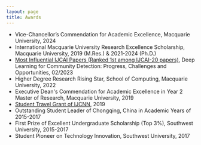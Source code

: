 ```yaml
---
layout: page
title: Awards
---
```


* Vice-Chancellor’s Commendation for Academic Excellence, Macquarie University, 2024
* International Macquarie University Research Excellence Scholarship, Macquarie University, 2019 (M.Res.) & 2021-2024 (Ph.D.)
* [Most Influential IJCAI Papers (Ranked 1st among IJCAI-20 papers)](https://www.paperdigest.org/2023/01/most-influential-ijcai-papers-2023-01/), Deep Learning for Community Detection: Progress, Challenges and Opportunities, 02/2023
* Higher Degree Research Rising Star, School of Computing, Macquarie University, 2022
* Executive Dean's Commendation for Academic Excellence in Year 2 Master of Research, Macquarie University, 2019
* [Student Travel Grant of IJCNN](https://drive.google.com/file/d/1AosAMwaC7bdFZpU0unK19EThj6v3yZ39/view?usp=sharing), 2019
* Outstanding Student Leader of Chongqing, China in Academic Years of 2015-2017
* First Prize of Excellent Undergraduate Scholarship (Top 3%), Southwest University, 2015-2017
* Student Pioneer on Technology Innovation, Southwest University, 2017
